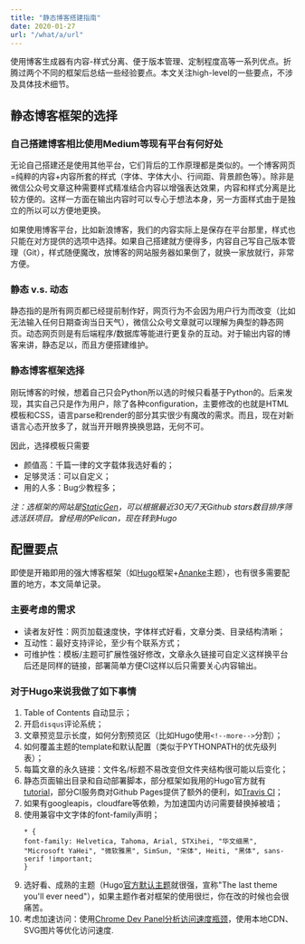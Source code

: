 ```yaml
---
title: "静态博客搭建指南"
date: 2020-01-27
url: "/what/a/url"
---
```


使用博客生成器有内容-样式分离、便于版本管理、定制程度高等一系列优点。折腾过两个不同的框架后总结一些经验要点。本文关注high-level的一些要点，不涉及具体技术细节。

<!--more-->

## 静态博客框架的选择

### 自己搭建博客相比使用Medium等现有平台有何好处
无论自己搭建还是使用其他平台，它们背后的工作原理都是类似的。一个博客网页=纯粹的内容+内容所套的样式（字体、字体大小、行间距、背景颜色等）。除非是微信公众号文章这种需要样式精准结合内容以增强表达效果，内容和样式分离是比较方便的。这样一方面在输出内容时可以专心于想法本身，另一方面样式由于是独立的所以可以方便地更换。

如果使用博客平台，比如新浪博客，我们的内容实际上是保存在平台那里，样式也只能在对方提供的选项中选择。如果自己搭建就方便得多，内容自己写自己版本管理（Git），样式随便魔改，放博客的网站服务器如果倒了，就换一家放就行，非常方便。

### 静态 v.s. 动态
静态指的是所有网页都已经提前制作好，网页行为不会因为用户行为而改变（比如无法输入任何日期查询当日天气），微信公众号文章就可以理解为典型的静态网页。动态网页则是有后端程序/数据库等能进行更复杂的互动。对于输出内容的博客来讲，静态足以，而且方便搭建维护。

### 静态博客框架选择

刚玩博客的时候，想着自己只会Python所以选的时候只看基于Python的。后来发现，其实自己只是作为用户，除了各种configuration，主要修改的也就是HTML模板和CSS，语言parse和render的部分其实很少有魔改的需求。而且，现在对新语言心态开放多了，就当开开眼界换换思路，无何不可。

因此，选择模板只需要
- 颜值高：千篇一律的文字载体我选好看的；
- 足够灵活：可以自定义；
- 用的人多：Bug少教程多；

_注：选框架的网站是[StaticGen](https://www.staticgen.com/)，可以根据最近30天/7天Github stars数目排序筛选活跃项目。曾经用的Pelican，现在转到Hugo_

## 配置要点

即使是开箱即用的强大博客框架（如[Hugo](https://gohugo.io/)框架+[Ananke](https://themes.gohugo.io/gohugo-theme-ananke/)主题），也有很多需要配置的地方，本文简单记录。

### 主要考虑的需求
- 读者友好性：网页加载速度快，字体样式好看，文章分类、目录结构清晰；
- 互动性：最好支持评论，至少有个联系方式；
- 可维护性：模板/主题可扩展性强好修改，文章永久链接可自定义这样换平台后还是同样的链接，部署简单方便CI这样以后只需要关心内容输出。

### 对于Hugo来说我做了如下事情
1. Table of Contents 自动显示；
2. 开启`disqus`评论系统；
3. 文章预览显示长度，如何分割预览区（比如Hugo使用`<!--more-->`分割）；
4. 如何覆盖主题的template和默认配置（类似于PYTHONPATH的优先级列表）；
5. 每篇文章的永久链接：文件名/标题不易改变但文件夹结构很可能以后变化；
6. 静态页面输出目录和自动部署脚本，部分框架如我用的Hugo官方就有[tutorial](https://gohugo.io/hosting-and-deployment/hosting-on-github/)，部分CI服务商对Github Pages提供了额外的便利，如[Travis CI](https://docs.travis-ci.com/user/deployment/pages/)；
7. 如果有googleapis，cloudfare等依赖，为加速国内访问需要替换掉被墙；
8. 使用兼容中文字体的font-family声明；  
    ```
    * {
    font-family: Helvetica, Tahoma, Arial, STXihei, "华文细黑", "Microsoft YaHei", "微软雅黑", SimSun, "宋体", Heiti, "黑体", sans-serif !important;
    }
    ```
9. 选好看、成熟的主题（Hugo[官方默认主题](https://themes.gohugo.io/gohugo-theme-ananke/)就很强，宣称"The last theme you'll  ever need"），如果主题作者对框架的使用很烂，你在改的时候也会很痛苦。
10. 考虑加速访问：使用[Chrome Dev Panel分析访问速度瓶颈](https://developers.google.com/web/tools/chrome-devtools/network/resource-loading)，使用本地CDN、SVG图片等优化访问速度.

